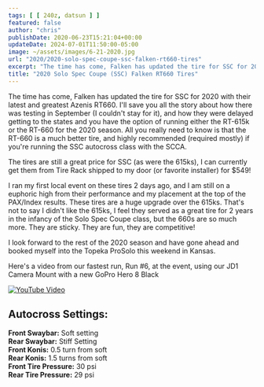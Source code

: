 ```yaml
---
tags: [ [ 240z, datsun ] ]
featured: false
author: "chris"
publishDate: 2020-06-23T15:21:04+00:00
updateDate: 2024-07-01T11:50:00-05:00
image: ~/assets/images/6-21-2020.jpg
url: "2020/2020-solo-spec-coupe-ssc-falken-rt660-tires"
excerpt: "The time has come, Falken has updated the tire for SSC for 2020 with their latest and greatest Azenis RT660. "
title: "2020 Solo Spec Coupe (SSC) Falken RT660 Tires"
---
```


The time has come, Falken has updated the tire for SSC for 2020 with their latest and greatest Azenis RT660. I'll save you all the story about how there was testing in September (I couldn't stay for it), and how they were delayed getting to the states and you have the option of running either the RT-615k or the RT-660 for the 2020 season. All you really need to know is that the RT-660 is a much better tire, and highly recommended (required mostly) if you're running the SSC autocross class with the SCCA.

The tires are still a great price for SSC (as were the 615ks), I can currently get them from Tire Rack shipped to my door (or favorite installer) for $549!

I ran my first local event on these tires 2 days ago, and I am still on a euphoric high from their performance and my placement at the top of the PAX/Index results. These tires are a huge upgrade over the 615ks. That's not to say I didn't like the 615ks, I feel they served as a great tire for 2 years in the infancy of the Solo Spec Coupe class, but the 660s are so much more. They are sticky. They are fun, they are competitive!

I look forward to the rest of the 2020 season and have gone ahead and booked myself into the Topeka ProSolo this weekend in Kansas.

Here's a video from our fastest run, Run #6, at the event, using our JD1 Camera Mount with a new GoPro Hero 8 Black

[![YouTube Video](https://www.youtube.com/embed/0sm0iK9IifU)](https://www.youtube.com/embed/0sm0iK9IifU)

## Autocross Settings:
**Front Swaybar:** Soft setting  
**Rear Swaybar:** Stiff Setting  
**Front Konis:** 0.5 turn from soft  
**Rear Konis:** 1.5 turns from soft  
**Front Tire Pressure:** 30 psi  
**Rear Tire Pressure:** 29 psi
